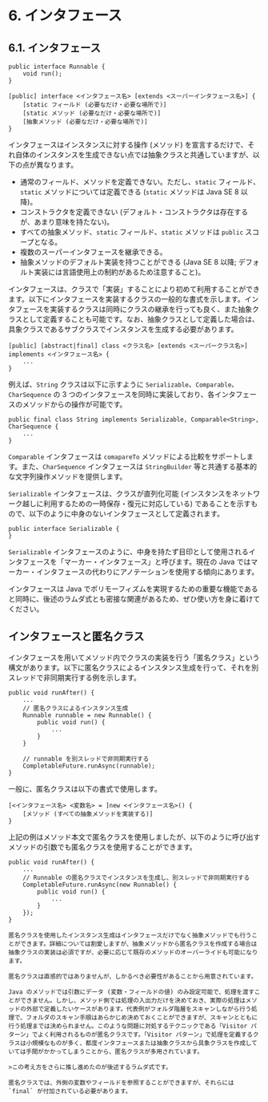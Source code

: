 # 6. インタフェース

## 6.1. インタフェース

```
public interface Runnable {
    void run();
}
```

```
[public] interface <インタフェース名> [extends <スーパーインタフェース名>] {
    [static フィールド (必要なだけ・必要な場所で)]
    [static メソッド (必要なだけ・必要な場所で)]
    [抽象メソッド (必要なだけ・必要な場所で)]
}
```

インタフェースはインスタンスに対する操作 (メソッド) を宣言するだけで、それ自体のインスタンスを生成できない点では抽象クラスと共通していますが、以下の点が異なります。

* 通常のフィールド、メソッドを定義できない。ただし、`static` フィールド、`static` メソッドについては定義できる (`static` メソッドは Java SE 8 以降)。
* コンストラクタを定義できない (デフォルト・コンストラクタは存在するが、あまり意味を持たない)。
* すべての抽象メソッド、`static` フィールド、`static` メソッドは `public` スコープとなる。
* 複数のスーパーインタフェースを継承できる。
* 抽象メソッドのデフォルト実装を持つことができる (Java SE 8 以降; デフォルト実装には言語使用上の制約があるため注意すること)。

インタフェースは、クラスで「実装」することにより初めて利用することができます。以下にインタフェースを実装するクラスの一般的な書式を示します。インタフェースを実装するクラスは同時にクラスの継承を行っても良く、また抽象クラスとして定義することも可能です。なお、抽象クラスとして定義した場合は、具象クラスであるサブクラスでインスタンスを生成する必要があります。

```
[public] [abstract|final] class <クラス名> [extends <スーパークラス名>] implements <インタフェース名> {
    ...
}
```

例えば、`String` クラスは以下に示すように `Serializable`、`Comparable`、`CharSequence` の 3 つのインタフェースを同時に実装しており、各インタフェースのメソッドからの操作が可能です。

```
public final class String implements Serializable, Comparable<String>, CharSequence {
    ...
}
```

`Comparable` インタフェースは `comapareTo` メソッドによる比較をサポートします。また、`CharSequence` インタフェースは `StringBuilder` 等と共通する基本的な文字列操作メソッドを提供します。

`Serializable` インタフェースは、クラスが直列化可能 (インスタンスをネットワーク越しに利用するための一時保存・復元に対応している) であることを示すもので、以下のように中身のないインタフェースとして定義されます。

```
public interface Serializable {
}
```

`Serializable` インタフェースのように、中身を持たず目印として使用されるインタフェースを「マーカー・インタフェース」と呼びます。現在の Java ではマーカー・インタフェースの代わりにアノテーションを使用する傾向にあります。

インタフェースは Java でポリモーフィズムを実現するための重要な機能であると同時に、後述のラムダ式とも密接な関連があるため、ぜひ使い方を身に着けてください。

## インタフェースと匿名クラス

インタフェースを用いてメソッド内でクラスの実装を行う「匿名クラス」という構文があります。以下に匿名クラスによるインスタンス生成を行って、それを別スレッドで非同期実行する例を示します。

```
public void runAfter() {
    ...
    // 匿名クラスによるインスタンス生成
    Runnable runnable = new Runnable() {
        public void run() {
            ...
        }
    }

    // runnable を別スレッドで非同期実行する
    CompletableFuture.runAsync(runnable);
}
```

一般に、匿名クラスは以下の書式で使用します。

```
[<インタフェース名> <変数名> = ]new <インタフェース名>() {
    [メソッド (すべての抽象メソッドを実装する)]
}
```

上記の例はメソッド本文で匿名クラスを使用しましたが、以下のように呼び出すメソッドの引数でも匿名クラスを使用することができます。

```
public void runAfter() {
    ...
    // Runnable の匿名クラスでインスタンスを生成し、別スレッドで非同期実行する
    CompletableFuture.runAsync(new Runnable() {
        public void run() {
            ...
        }
    });
}

匿名クラスを使用したインスタンス生成はインタフェースだけでなく抽象メソッドでも行うことができます。詳細については割愛しますが、抽象メソッドから匿名クラスを作成する場合は抽象クラスの実装は必須ですが、必要に応じて既存のメソッドのオーバーライドも可能になります。

匿名クラスは直感的ではありませんが、しかるべき必要性があることから用意されています。

Java のメソッドでは引数にデータ (変数・フィールドの値) のみ設定可能で、処理を渡すことができません。しかし、メソッド側では処理の入出力だけを決めておき、実際の処理はメソッドの外部で定義したいケースがあります。代表例がフォルダ階層をスキャンしながら行う処理で、フォルダのスキャン手順はあらかじめ決めておくことができますが、スキャンとともに行う処理までは決められません。このような問題に対処するテクニックである「Visitor パターン」でよく利用されるものが匿名クラスです。「Visitor パターン」で処理を定義するクラスは小規模なものが多く、都度インタフェースまたは抽象クラスから具象クラスを作成していては手間がかかってしまうことから、匿名クラスが多用されています。

>この考え方をさらに推し進めたのが後述するラムダ式です。

匿名クラスでは、外側の変数やフィールドを参照することができますが、それらには `final` が付加されている必要があります。
